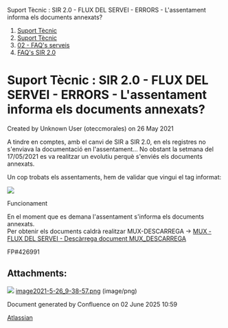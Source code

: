 Suport Tècnic : SIR 2.0 - FLUX DEL SERVEI - ERRORS - L'assentament informa els documents annexats?  

1.  [Suport Tècnic](index.md)
2.  [Suport Tècnic](13893782.md)
3.  [02 - FAQ's serveis](26313393.md)
4.  [FAQ's SIR 2.0](41523073.md)

Suport Tècnic : SIR 2.0 - FLUX DEL SERVEI - ERRORS - L'assentament informa els documents annexats?
==================================================================================================

Created by Unknown User (oteccmorales) on 26 May 2021

A tindre en comptes, amb el canvi de SIR a SIR 2.0, en els registres no s'enviava la documentació en l'assentament... No obstant la setmana del 17/05/2021 es va realitzar un evolutiu perquè s'enviés els documents annexats.

  

Un cop trobats els assentaments, hem de validar que vingui el tag informat:

![](attachments/41523376/41523377.png)

  

Funcionament

En el moment que es demana l'assentament s'informa els documents annexats.  
Per obtenir els documents caldrà realitzar MUX-DESCARREGA → [MUX - FLUX DEL SERVEI - Descàrrega document MUX\_DESCARREGA](26313368.md)

  

  

FP#426991 

  

  

  

  

  

  

Attachments:
------------

![](images/icons/bullet_blue.gif) [image2021-5-26\_9-38-57.png](attachments/41523376/41523377.png) (image/png)  

Document generated by Confluence on 02 June 2025 10:59

[Atlassian](http://www.atlassian.com/)